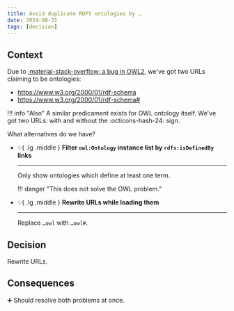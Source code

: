 ```yaml
---
title: Avoid duplicate RDFS ontologies by …
date: 2024-08-31
tags: [decision]
---
```


## Context

Due to [:material-stack-overflow: a bug in OWL2](https://stackoverflow.com/questions/78934864/owl2-ontology-creates-a-ghost-rdfs-ontology-due-to-missing), we've got two URLs claiming to be ontologies:

- https://www.w3.org/2000/01/rdf-schema
- https://www.w3.org/2000/01/rdf-schema#

!!! info "Also"
    A similar predicament exists for OWL ontology itself. We've got two URLs: with and without the :octicons-hash-24: sign.

What alternatives do we have?


<div class="grid cards" markdown>

-   :bulb:{ .lg .middle } __Filter `owl:Ontology` instance list by `rdfs:isDefinedBy` links__

    ---

    Only show ontologies which define at least one term.

    !!! danger "This does not solve the OWL problem."

-   :bulb:{ .lg .middle } __Rewrite URLs while loading them__

    ---

    Replace `…owl` with `…owl#`.

</div>

## Decision

Rewrite URLs.

## Consequences

➕ Should resolve both problems at once.
